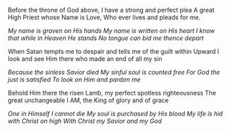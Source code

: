 Before the throne of God above, 
I have a strong and perfect plea 
A great High Priest whose Name is Love, 
Who ever lives and pleads for me.

*My name is graven on His hands*
*My name is written on His heart* 
*I know that while in Heaven He stands*
*No tongue can bid me thence depart*

When Satan tempts me to despair and tells me of the guilt within 
Upward I look and see Him there who made an end of all my sin

*Because the sinless Savior died* 
*My sinful soul is counted free* 
*For God the just is satisfied* 
*To look on Him and pardon me*

Behold Him there the risen Lamb, my perfect spotless righteousness 
The great unchangeable I AM, the King of glory and of grace

*One in Himself I cannot die* 
*My soul is purchased by His blood* 
*My life is hid with Christ on high* 
*With Christ my Savior and my God*

